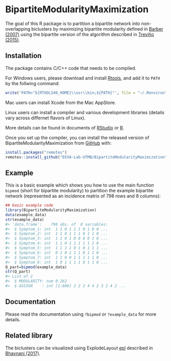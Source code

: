 
<!-- README.md is generated from README.Rmd. Please edit that file -->
BipartiteModularityMaximization
===============================

The goal of this R package is to partition a bipartite network into non-overlapping biclusters by maximizing bipartite modularity defined in [Barber (2007)](https://doi.org/10.1103/PhysRevE.76.066102) using the bipartite version of the algorithm described in [Treviño (2015)](https://doi.org/10.1088/1742-5468/2015/02/P02003).

Installation
------------

The package contains C/C++ code that needs to be compiled.

For Windows users, please download and install [Rtools](https://cran.r-project.org/bin/windows/Rtools/rtools40.html), and add it to `PATH` by the follwing command:

``` r
write('PATH="${RTOOLS40_HOME}\\usr\\bin;${PATH}"', file = "~/.Renviron", append = TRUE)
```

Mac users can install Xcode from the Mac AppStore.

Linux users can install a compiler and various development libraries (details vary across differnet flavors of Linux).

More details can be found in documents of [RStudio](https://support.rstudio.com/hc/en-us/articles/200486498-Package-Development-Prerequisites) or [R](https://cran.r-project.org/doc/manuals/r-devel/R-admin.pdf).

Once you set up the compiler, you can install the released version of BipartiteModularityMaximization from [GitHub](https://github.com/DIVA-Lab-UTMB/BipartiteModularityMaximization) with:

``` r
install.packages("remotes")
remotes::install_github("DIVA-Lab-UTMB/BipartiteModularityMaximization")
```

Example
-------

This is a basic example which shows you how to use the main function `bipmod` (short for bipartite modularity) to partition the example bipartite network (represented as an incidence matrix of 798 rows and 8 columns):

``` r
## basic example code
library(BipartiteModularityMaximization)
data(example_data)
str(example_data)
#> 'data.frame':    798 obs. of  8 variables:
#>  $ Symptom_1: int  1 1 0 1 1 1 0 1 0 0 ...
#>  $ Symptom_2: int  1 1 0 1 1 1 0 1 1 0 ...
#>  $ Symptom_3: int  1 1 0 1 0 0 0 0 1 0 ...
#>  $ Symptom_4: int  1 1 0 1 1 1 1 1 1 0 ...
#>  $ Symptom_5: int  1 1 1 1 0 1 0 1 1 1 ...
#>  $ Symptom_6: int  0 1 0 1 1 1 0 1 1 0 ...
#>  $ Symptom_7: int  1 1 0 0 1 1 1 1 1 0 ...
#>  $ Symptom_8: int  1 0 1 1 1 1 0 1 1 0 ...
Q_part=bipmod(example_data)
str(Q_part)
#> List of 2
#>  $ MODULARITY: num 0.262
#>  $ ASSIGN    : int [1:806] 2 2 2 4 4 2 3 2 4 2 ...
```

Documentation
-------------

Please read the documentation using `?bipmod` or `?example_data` for more details.

Related library
---------------

The biclusters can be visualized using ExplodeLayout [epl](https://github.com/UTMB-DIVA-Lab/epl) described in [Bhavnani (2017)](https://www.ncbi.nlm.nih.gov/pmc/articles/PMC5543384/pdf/2613038.pdf).
